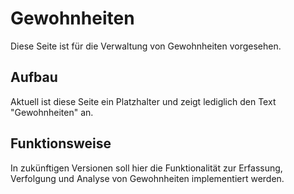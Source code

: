# Gewohnheiten

Diese Seite ist für die Verwaltung von Gewohnheiten vorgesehen.

## Aufbau

Aktuell ist diese Seite ein Platzhalter und zeigt lediglich den Text "Gewohnheiten" an.

## Funktionsweise

In zukünftigen Versionen soll hier die Funktionalität zur Erfassung, Verfolgung und Analyse von Gewohnheiten implementiert werden.
